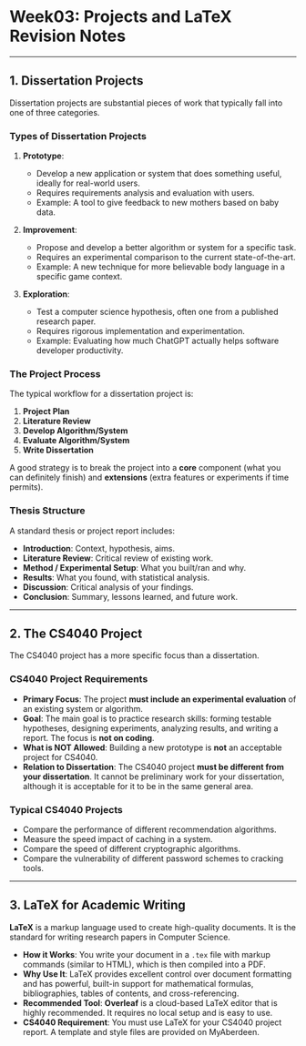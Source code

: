 # Week03: Projects and LaTeX Revision Notes

---

## 1. Dissertation Projects

Dissertation projects are substantial pieces of work that typically fall into one of three categories.

### Types of Dissertation Projects

1.  **Prototype**:
    -   Develop a new application or system that does something useful, ideally for real-world users.
    -   Requires requirements analysis and evaluation with users.
    -   Example: A tool to give feedback to new mothers based on baby data.

2.  **Improvement**:
    -   Propose and develop a better algorithm or system for a specific task.
    -   Requires an experimental comparison to the current state-of-the-art.
    -   Example: A new technique for more believable body language in a specific game context.

3.  **Exploration**:
    -   Test a computer science hypothesis, often one from a published research paper.
    -   Requires rigorous implementation and experimentation.
    -   Example: Evaluating how much ChatGPT actually helps software developer productivity.

### The Project Process

The typical workflow for a dissertation project is:
1.  **Project Plan**
2.  **Literature Review**
3.  **Develop Algorithm/System**
4.  **Evaluate Algorithm/System**
5.  **Write Dissertation**

A good strategy is to break the project into a **core** component (what you can definitely finish) and **extensions** (extra features or experiments if time permits).

### Thesis Structure

A standard thesis or project report includes:
-   **Introduction**: Context, hypothesis, aims.
-   **Literature Review**: Critical review of existing work.
-   **Method / Experimental Setup**: What you built/ran and why.
-   **Results**: What you found, with statistical analysis.
-   **Discussion**: Critical analysis of your findings.
-   **Conclusion**: Summary, lessons learned, and future work.

---

## 2. The CS4040 Project

The CS4040 project has a more specific focus than a dissertation.

### CS4040 Project Requirements

* **Primary Focus**: The project **must include an experimental evaluation** of an existing system or algorithm.
* **Goal**: The main goal is to practice research skills: forming testable hypotheses, designing experiments, analyzing results, and writing a report. The focus is **not on coding**.
* **What is NOT Allowed**: Building a new prototype is **not** an acceptable project for CS4040.
* **Relation to Dissertation**: The CS4040 project **must be different from your dissertation**. It cannot be preliminary work for your dissertation, although it is acceptable for it to be in the same general area.

### Typical CS4040 Projects

-   Compare the performance of different recommendation algorithms.
-   Measure the speed impact of caching in a system.
-   Compare the speed of different cryptographic algorithms.
-   Compare the vulnerability of different password schemes to cracking tools.

---

## 3. LaTeX for Academic Writing

**LaTeX** is a markup language used to create high-quality documents. It is the standard for writing research papers in Computer Science.

* **How it Works**: You write your document in a `.tex` file with markup commands (similar to HTML), which is then compiled into a PDF.
* **Why Use It**: LaTeX provides excellent control over document formatting and has powerful, built-in support for mathematical formulas, bibliographies, tables of contents, and cross-referencing.
* **Recommended Tool**: **Overleaf** is a cloud-based LaTeX editor that is highly recommended. It requires no local setup and is easy to use.
* **CS4040 Requirement**: You must use LaTeX for your CS4040 project report. A template and style files are provided on MyAberdeen.
